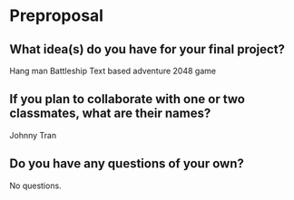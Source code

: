 # Preproposal

## What idea(s) do you have for your final project?
Hang man
Battleship
Text based adventure
2048 game



## If you plan to collaborate with one or two classmates, what are their names?

Johnny Tran

## Do you have any questions of your own?

No questions.
